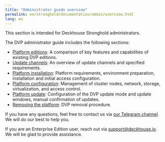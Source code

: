 ```yaml
---
title: "Administrator guide overview"
permalink: en/stronghold/documentation/admin/overview.html
lang: en
---
```


This section is intended for Deckhouse Stronghold administrators.

The DVP administrator guide includes the following sections:

- [Platform editions](./about/editions.html): A comparison of key features and capabilities of existing DVP editions.
- [Update channels](./update-channels.html): An overview of update channels and specified requirements.
- [Platform installation](./install/requirements.html): Platform requirements, environment preparation, installation and initial access configuration.
- [Platform configuration](./platform-management/node-management/node-group.html): Management of cluster nodes, network, storage, virtualization, and access control.
- [Platform update](./update/update.html): Configuration of the DVP update mode and update windows, manual confirmation of updates.
- [Removing the platform](./removing/removing.html): DVP removal procedure.

If you have any questions, feel free to contact us via [our Telegram channel](https://t.me/deckhouse).
We will do our best to help you.

If you are an Enterprise Edition user, reach out via <a href="mailto:support@deckhouse.io">support@deckhouse.io</a>.
We will be glad to provide assistance.
